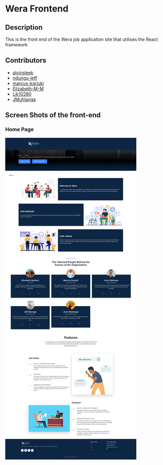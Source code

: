 # Wera Frontend

## Description
This is the front end of the Wera job application site that utilises the React framework

## Contributors

- [alvinsleek](https://github.com/alvinsleek)
- [ndungu-jeff](https://github.com/ndungu-jeff)
- [marcus-kariuki](https://github.com/marcus-kariuki)
- [Elizabeth-M-M](https://github.com/Elizabeth-M-M)
- [Lik10280](https://github.com/Lik10280)
- [JMuhlanga](https://github.com/JMuhlanga)

## Screen Shots of the front-end

### Home Page

<img src = "ScreenShots/Web capture_1-5-2023_161218_localhost.jpeg" />





